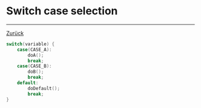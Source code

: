 # Switch case selection

---

[Zurück](../instructions.md)

```c
switch(variable) {
    case(CASE_A): 
        doA();
        break;
    case(CASE_B):
        doB();
        break;
    default:
        doDefault();
        break;
}
```
